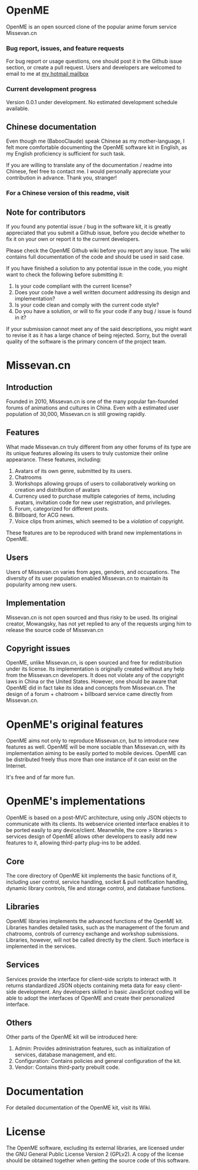 OpenME
======

OpenME is an open sourced clone of the popular anime forum service Missevan.cn

### Bug report, issues, and feature requests

For bug report or usage questions, one should post it in the Github issue section, or create a pull request. Users and developers are welcomed to email to me at [my hotmail mailbox](mailto:babooclaude@hotmail.com)

### Current development progress

Version 0.0.1 under development.
No estimated development schedule available.

Chinese documentation
------

Even though me (BabooClaude) speak Chinese as my mother-language, I felt more comfortable documenting the OpenME software kit in English, as my English proficiency is sufficient for such task.

If you are willing to translate any of the documentation / readme into Chinese, feel free to contact me. I would personally appreciate your contribution in advance. Thank you, stranger!

### For a Chinese version of this readme, visit


Note for contributors
------

If you found any potential issue / bug in the software kit, it is greatly appreciated that you submit a Github issue, before you decide whether to fix it on your own or report it to the current developers.

Please check the OpenME Github wiki before you report any issue. The wiki contains full documentation of the code and should be used in said case.

If you have finished a solution to any potential issue in the code, you might want to check the following before submitting it:

1. Is your code compliant with the current license?
2. Does your code have a well written document addressing its design and implementation?
3. Is your code clean and comply with the current code style?
4. Do you have a solution, or will to fix your code if any bug / issue is found in it?

If your submission cannot meet any of the said descriptions, you might want to revise it as it has a large chance of being rejected. Sorry, but the overall quality of the software is the primary concern of the project team.

Missevan.cn
======

Introduction
------

Founded in 2010, Missevan.cn is one of the many popular fan-founded forums of animations and cultures in China. Even with a estimated user population of 30,000, Missevan.cn is still growing rapidly.

Features
------

What made Missevan.cn truly different from any other forums of its type are its unique features allowing its users to truly customize their online appearance. These features, including:

1. Avatars of its own genre, submitted by its users.
2. Chatrooms
3. Workshops allowing groups of users to collaboratively working on creation and distribution of avatars
4. Currency used to purchase multiple categories of items, including avatars, invitation code for new user registration, and privileges.
5. Forum, categorized for different posts.
6. Billboard, for ACG news.
7. Voice clips from animes, which seemed to be a _violation_ of copyright.

These features are to be reproduced with brand new implementations in OpenME.

Users
------

Users of Missevan.cn varies from ages, genders, and occupations. The diversity of its user population enabled Missevan.cn to maintain its popularity among new users.

Implementation
------

Missevan.cn is not open sourced and thus risky to be used. Its original creator, Mowangsky, has not yet replied to any of the requests urging him to release the source code of Missevan.cn

Copyright issues
------

OpenME, unlike Missevan.cn, is open sourced and free for redistribution under its license. Its implementation is originally created without any help from the Missevan.cn developers. It does not violate any of the copyright laws in China or the United States. However, one should be aware that OpenME did in fact take its idea and concepts from Missevan.cn. The design of a forum + chatroom + billboard service came directly from Missevan.cn.

OpenME's original features
======

OpenME aims not only to reproduce Missevan.cn, but to introduce new features as well. OpenME will be more sociable than Missevan.cn, with its implementation aiming to be easily ported to mobile devices. OpenME can be distributed freely thus more than one instance of it can exist on the Internet.

It's free and of far more fun.

OpenME's implementations
======

OpenME is based on a post-MVC architecture, using only JSON objects to communicate with its clients. Its webservice oriented interface enables it to be ported easily to any device/client. Meanwhile, the core > libraries > services design of OpenME allows other developers to easily add new features to it, allowing third-party plug-ins to be added.

Core
------

The core directory of OpenME kit implements the basic functions of it, including user control, service handling, socket & pull notification handling, dynamic library controls, file and storage control, and database functions.

Libraries
------

OpenME libraries implements the advanced functions of the OpenME kit. Libraries handles detailed tasks, such as the management of the forum and chatrooms, controls of currency exchange and workshop submissions. Libraries, however, will not be called directly by the client. Such interface is implemented in the services.

Services
------

Services provide the interface for client-side scripts to interact with. It returns standardized JSON objects containing meta data for easy client-side development. Any developers skilled in basic JavaScript coding will be able to adopt the interfaces of OpenME and create their personalized interface.

Others
------

Other parts of the OpenME kit will be introduced here:

1. Admin: Provides administration features, such as initialization of services, database management, and etc.
2. Configuration: Contains policies and general configuration of the kit.
3. Vendor: Contains third-party prebuilt code.

Documentation
======

For detailed documentation of the OpenME kit, visit its Wiki.

License
======

The OpenME software, excluding its external libraries, are licensed under the GNU General Public License Version 2 (GPLv2). A copy of the license should be obtained together when getting the source code of this software.
